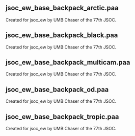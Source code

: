 ## jsoc_ew_base_backpack_arctic.paa
Created for jsoc_ew by UMB Chaser of the 77th JSOC.

## jsoc_ew_base_backpack_black.paa
Created for jsoc_ew by UMB Chaser of the 77th JSOC.

## jsoc_ew_base_backpack_multicam.paa
Created for jsoc_ew by UMB Chaser of the 77th JSOC.

## jsoc_ew_base_backpack_od.paa
Created for jsoc_ew by UMB Chaser of the 77th JSOC.

## jsoc_ew_base_backpack_tropic.paa
Created for jsoc_ew by UMB Chaser of the 77th JSOC.

